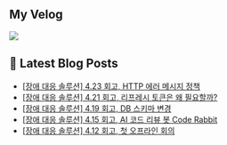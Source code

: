## My Velog

<p>
  <a href="https://velog.io/@alsgudtkwjs" target="_blank">
    <img src="https://img.shields.io/badge/Velog-20C997?style=flat&logo=velog&logoColor=white"/>
  </a>
</p>

## 📕 Latest Blog Posts

- [[장애 대응 솔루션] 4.23 회고, HTTP 에러 메시지 정책](https://velog.io/@alsgudtkwjs/%EC%9E%A5%EC%95%A0-%EB%8C%80%EC%9D%91-%EC%86%94%EB%A3%A8%EC%85%98-4.23-%ED%9A%8C%EA%B3%A0-HTTP-%EC%97%90%EB%9F%AC-%EB%A9%94%EC%8B%9C%EC%A7%80-%EC%A0%95%EC%B1%85)
- [[장애 대응 솔루션] 4.21 회고, 리프레시 토큰은 왜 필요할까?](https://velog.io/@alsgudtkwjs/%EC%9E%A5%EC%95%A0-%EC%A0%84%ED%8C%8C-%EC%86%94%EB%A3%A8%EC%85%98-4.21-%ED%9A%8C%EA%B3%A0-%EB%A6%AC%ED%94%84%EB%A0%88%EC%8B%9C-%ED%86%A0%ED%81%B0%EC%9D%80-%EC%99%9C-%ED%95%84%EC%9A%94%ED%95%A0%EA%B9%8C)
- [[장애 대응 솔루션] 4.19 회고, DB 스키마 변경](https://velog.io/@alsgudtkwjs/%EC%9E%A5%EC%95%A0-%EB%8C%80%EC%9D%91-%EC%8B%9C%EC%8A%A4%ED%85%9C-04.19-%ED%9A%8C%EA%B3%A0)
- [[장애 대응 솔루션] 4.15 회고, AI 코드 리뷰 봇 Code Rabbit](https://velog.io/@alsgudtkwjs/%EC%9E%A5%EC%95%A0-%EB%8C%80%EC%9D%91-%EC%86%94%EB%A3%A8%EC%85%98-4.15-%ED%9A%8C%EA%B3%A0)
- [[장애 대응 솔루션] 4.12 회고, 첫 오프라인 회의](https://velog.io/@alsgudtkwjs/%EC%9E%A5%EC%95%A0-%EB%8C%80%EC%9D%91-%EC%86%94%EB%A3%A8%EC%85%98-4.12-%ED%9A%8C%EA%B3%A0)
